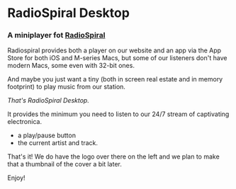 # RadioSpiral Desktop
### A miniplayer fot [RadioSpiral](https://radiospiral.net)

Radiospiral provides both a player on our website 
and an app via the App Store for both iOS and M-series Macs, but
some of our listeners don't have modern Macs, some even with 32-bit ones.

And maybe you just want a tiny (both in screen real estate and in memory footprint)
to play music from our station.

_That's RadioSpiral Desktop._

It provides the minimum you need to listen to our 24/7 stream of captivating electronica.

 - a play/pause button
 - the current artist and track.

That's it! We do have the logo over there on the left and we plan to make that a
thumbnail of the cover a bit later.

Enjoy!
